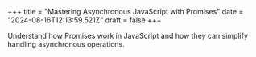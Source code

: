 +++
title = "Mastering Asynchronous JavaScript with Promises"
date = "2024-08-16T12:13:59.521Z"
draft = false
+++

  Understand how Promises work in JavaScript and how they can simplify handling asynchronous operations.
        